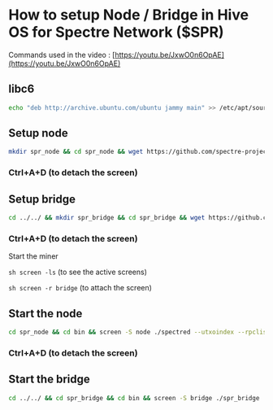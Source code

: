 # How to setup Node / Bridge in Hive OS for Spectre Network ($SPR)
Commands used in the video : [https://youtu.be/JxwO0n6OpAE](https://youtu.be/JxwO0n6OpAE)

## libc6 
```sh
echo "deb http://archive.ubuntu.com/ubuntu jammy main" >> /etc/apt/sources.list && apt update && apt upgrade -y && apt install g++-11 -y && apt install libc6 -y
```

## Setup node
```sh
mkdir spr_node && cd spr_node && wget https://github.com/spectre-project/rusty-spectre/releases/download/v0.3.14/rusty-spectre-v0.3.14-linux-gnu-amd64.zip && unzip rusty-spectre-v0.3.14-linux-gnu-amd64.zip && cd bin && screen -S node ./spectred --utxoindex --rpclisten=0.0.0.0:18110
```

### Ctrl+A+D (to detach the screen)

## Setup bridge
```sh
cd ../../ && mkdir spr_bridge && cd spr_bridge && wget https://github.com/spectre-project/spectre-stratum-bridge/releases/download/v0.3.15/spr_bridge-v0.3.15-linux-x86_64.zip && unzip spr_bridge-v0.3.15-linux-x86_64.zip && cd bin && screen -S bridge ./spr_bridge
```

### Ctrl+A+D (to detach the screen)

Start the miner

``sh
screen -ls`` (to see the active screens)

``sh
screen -r bridge`` (to attach the screen)

## Start the node
```sh
cd spr_node && cd bin && screen -S node ./spectred --utxoindex --rpclisten=0.0.0.0:18110
```

### Ctrl+A+D (to detach the screen)

## Start the bridge
```sh
cd ../../ && cd spr_bridge && cd bin && screen -S bridge ./spr_bridge
```
